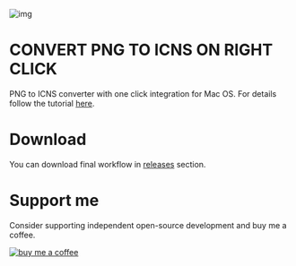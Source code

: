 ![img](https://filipmolcik.com/wp-content/uploads/2019/01/convert-png-to-icns-right-click-1024x181.png)

# CONVERT PNG TO ICNS ON RIGHT CLICK
PNG to ICNS converter with one click integration for Mac OS. For details follow the tutorial [here](https://filipmolcik.com/convert-png-to-icns-right-click-converter).

# Download 
You can download final workflow in [releases](https://github.com/molcik/PNG-to-ICNS-right-click-converter/releases) section.

# Support me
Consider supporting independent open-source development and buy me a coffee.

[![buy me a coffee](https://filipmolcik.com/wp-content/uploads/2020/07/BUY-ME-A-COFFEE.png)](https://www.buymeacoffee.com/p9IDjxX)

